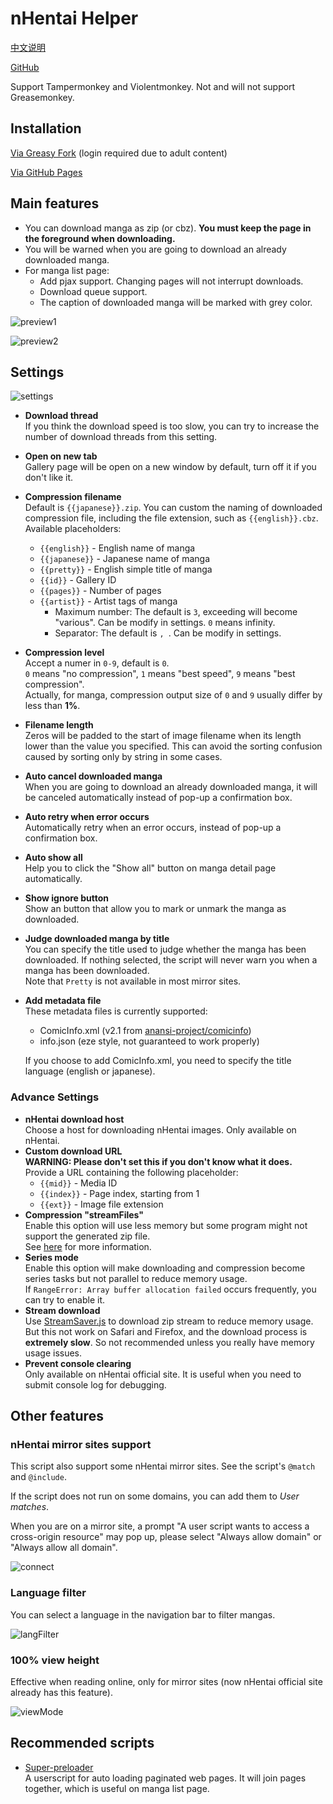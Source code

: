 # nHentai Helper

[中文说明](https://github.com/Tsuk1ko/nhentai-helper/blob/master/README-ZH.md#readme)

[GitHub](https://github.com/Tsuk1ko/nhentai-helper)

Support Tampermonkey and Violentmonkey. Not and will not support Greasemonkey.

## Installation

[Via Greasy Fork](https://greasyfork.org/zh-CN/scripts/375992) (login required due to adult content)

[Via GitHub Pages](https://nhelper.lolicon.app/script.user.js)

## Main features

- You can download manga as zip (or cbz). **You must keep the page in the foreground when downloading.**
- You will be warned when you are going to download an already downloaded manga.
- For manga list page:
  - Add pjax support. Changing pages will not interrupt downloads.
  - Download queue support.
  - The caption of downloaded manga will be marked with grey color.

![preview1](https://raw.githubusercontent.com/Tsuk1ko/nhentai-helper/master/docs/preview1.png)

![preview2](https://raw.githubusercontent.com/Tsuk1ko/nhentai-helper/master/docs/preview2.png)

## Settings

![settings](https://raw.githubusercontent.com/Tsuk1ko/nhentai-helper/master/docs/settings.png)

- **Download thread**  
  If you think the download speed is too slow, you can try to increase the number of download threads from this setting.
- **Open on new tab**  
  Gallery page will be open on a new window by default, turn off it if you don't like it.
- **Compression filename**  
  Default is `{{japanese}}.zip`. You can custom the naming of downloaded compression file, including the file extension, such as `{{english}}.cbz`.  
  Available placeholders:  
  - `{{english}}` - English name of manga
  - `{{japanese}}` - Japanese name of manga
  - `{{pretty}}` - English simple title of manga
  - `{{id}}` - Gallery ID
  - `{{pages}}` - Number of pages
  - `{{artist}}` - Artist tags of manga
    - Maximum number: The default is `3`, exceeding will become "various". Can be modify in settings. `0` means infinity.
    - Separator: The default is `, `. Can be modify in settings.
- **Compression level**  
  Accept a numer in `0-9`, default is `0`.  
  `0` means "no compression", `1` means "best speed", `9` means "best compression".  
   Actually, for manga, compression output size of `0` and `9` usually differ by less than **1%**.
- **Filename length**  
  Zeros will be padded to the start of image filename when its length lower than the value you specified. This can avoid the sorting confusion caused by sorting only by string in some cases.
- **Auto cancel downloaded manga**  
  When you are going to download an already downloaded manga, it will be canceled automatically instead of pop-up a confirmation box.
- **Auto retry when error occurs**  
  Automatically retry when an error occurs, instead of pop-up a confirmation box.
- **Auto show all**  
  Help you to click the "Show all" button on manga detail page automatically.
- **Show ignore button**  
  Show an button that allow you to mark or unmark the manga as downloaded.
- **Judge downloaded manga by title**  
  You can specify the title used to judge whether the manga has been downloaded. If nothing selected, the script will never warn you when a manga has been downloaded.  
  Note that `Pretty` is not available in most mirror sites.
- **Add metadata file**  
  These metadata files is currently supported:
  - ComicInfo.xml (v2.1 from [anansi-project/comicinfo](https://github.com/anansi-project/comicinfo))
  - info.json (eze style, not guaranteed to work properly)

  If you choose to add ComicInfo.xml, you need to specify the title language (english or japanese).

### Advance Settings

- **nHentai download host**  
  Choose a host for downloading nHentai images. Only available on nHentai.
- **Custom download URL**  
  **WARNING: Please don't set this if you don't know what it does.**  
  Provide a URL containing the following placeholder:
  - `{{mid}}` - Media ID
  - `{{index}}` - Page index, starting from 1
  - `{{ext}}` - Image file extension
- **Compression "streamFiles"**  
  Enable this option will use less memory but some program might not support the generated zip file.  
  See [here](https://stuk.github.io/jszip/documentation/api_jszip/generate_async.html#streamfiles-option) for more information.
- **Series mode**  
  Enable this option will make downloading and compression become series tasks but not parallel to reduce memory usage.  
  If `RangeError: Array buffer allocation failed` occurs frequently, you can try to enable it.
- **Stream download**  
  Use [StreamSaver.js](https://github.com/jimmywarting/StreamSaver.js) to download zip stream to reduce memory usage.  
  But this not work on Safari and Firefox, and the download process is **extremely slow**. So not recommended unless you really have memory usage issues.
- **Prevent console clearing**  
  Only available on nHentai official site. It is useful when you need to submit console log for debugging.

## Other features

### nHentai mirror sites support

This script also support some nHentai mirror sites. See the script's `@match` and `@include`.

If the script does not run on some domains, you can add them to *User matches*.

When you are on a mirror site, a prompt "A user script wants to access a cross-origin resource" may pop up, please select "Always allow domain" or "Always allow all domain".

![connect](https://raw.githubusercontent.com/Tsuk1ko/nhentai-helper/master/docs/connect.en.png)

### Language filter

You can select a language in the navigation bar to filter mangas.

![langFilter](https://raw.githubusercontent.com/Tsuk1ko/nhentai-helper/master/docs/langFilter.png)

### 100% view height

Effective when reading online, only for mirror sites (now nHentai official site already has this feature).

![viewMode](https://raw.githubusercontent.com/Tsuk1ko/nhentai-helper/master/docs/viewMode.png)

## Recommended scripts

- [Super-preloader](https://github.com/machsix/Super-preloader)  
  A userscript for auto loading paginated web pages. It will join pages together, which is useful on manga list page.
